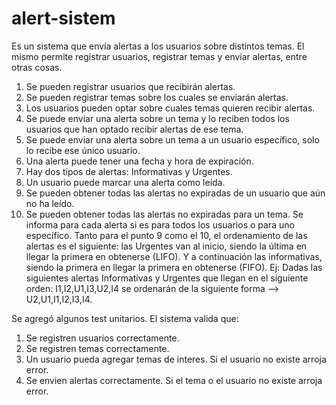 # alert-sistem
Es un sistema que envía alertas a los usuarios sobre distintos temas. El mismo permite registrar usuarios, registrar temas y enviar alertas, entre otras cosas.
1. Se pueden registrar usuarios que recibirán alertas. 
2. Se pueden registrar temas sobre los cuales se enviarán alertas.
3. Los usuarios pueden optar sobre cuales temas quieren recibir alertas.
4. Se puede enviar una alerta sobre un tema y lo reciben todos los usuarios que han optado recibir alertas de ese tema.
5. Se puede enviar una alerta sobre un tema a un usuario específico, solo lo recibe ese único usuario.
6. Una alerta puede tener una fecha y hora de expiración. 
7. Hay dos tipos de alertas: Informativas y Urgentes.
8. Un usuario puede marcar una alerta como leída.
9. Se pueden obtener todas las alertas no expiradas de un usuario que aún no ha leído. 
10. Se pueden obtener todas las alertas no expiradas para un tema. Se informa para cada alerta si es para todos los usuarios o para uno específico.
Tanto para el punto 9 como el 10, el ordenamiento de las alertas es el siguiente: las Urgentes van al inicio, siendo la última en llegar la primera en obtenerse (LIFO).
Y a continuación las informativas, siendo la primera en llegar la primera en obtenerse (FIFO).
Ej: Dadas las siguientes alertas Informativas y Urgentes que llegan en el siguiente orden: I1,I2,U1,I3,U2,I4 se ordenarán de la siguiente forma --> U2,U1,I1,I2,I3,I4.

Se agregó algunos test unitarios. El sistema valida que:
1. Se registren usuarios correctamente.
2. Se registren temas correctamente.
3. Un usuario pueda agregar temas de interes. Si el usuario no existe arroja error.
4. Se envien alertas correctamente. Si el tema o el usuario no existe arroja error.
